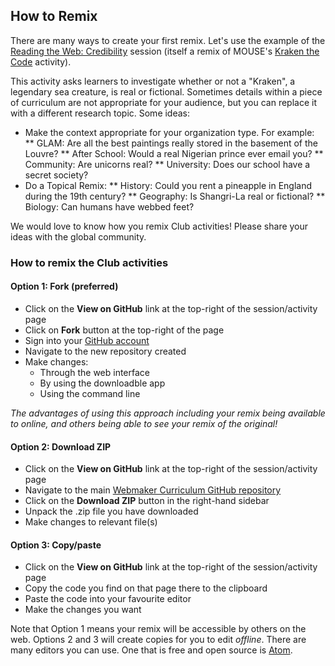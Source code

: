 ## How to Remix

There are many ways to create your first remix. Let's use the example of the [Reading the Web: Credibility](http://mozilla.github.io/webmaker-curriculum/WebLiteracyBasics-I/session01-kraken.html) session (itself a remix of MOUSE's [Kraken the Code](https://katermouse.makes.org/thimble/LTc4OTExODk3Ng==/kraken-the-code-activity) activity).

This activity asks learners to investigate whether or not a "Kraken", a legendary sea creature, is real or fictional. Sometimes details within a piece of curriculum are not appropriate for your audience, but you can replace it with a different research topic. Some ideas:

* Make the context appropriate for your organization type. For example:
** GLAM: Are all the best paintings really stored in the basement of the Louvre?
** After School: Would a real Nigerian prince ever email you?
** Community: Are unicorns real?
** University: Does our school have a secret society?
* Do a Topical Remix:
** History: Could you rent a pineapple in England during the 19th century?
** Geography: Is Shangri-La real or fictional?
** Biology: Can humans have webbed feet?

We would love to know how you remix Club activities! Please share your ideas with the global community.

### How to remix the Club activities
#### Option 1: Fork (preferred)
* Click on the **View on GitHub** link at the top-right of the session/activity page
* Click on **Fork** button at the top-right of the page
* Sign into your [GitHub account](https://github.com/join)
* Navigate to the new repository created
* Make changes:
   * Through the web interface
   * By using the downloadble app
   * Using the command line

*The advantages of using this approach including your remix being available to online, and others being able to see your remix of the original!*

#### Option 2: Download ZIP
* Click on the **View on GitHub** link at the top-right of the session/activity page
* Navigate to the main [Webmaker Curriculum GitHub repository](https://github.com/mozilla/webmaker-curriculum)
* Click on the **Download ZIP** button in the right-hand sidebar
* Unpack the .zip file you have downloaded
* Make changes to relevant file(s)

#### Option 3: Copy/paste
* Click on the **View on GitHub** link at the top-right of the session/activity page
* Copy the code you find on that page there to the clipboard 
* Paste the code into your favourite editor
* Make the changes you want 

Note that Option 1 means your remix will be accessible by others on the web. Options 2 and 3 will create copies for you to edit *offline*. There are many editors you can use. One that is free and open source is [Atom](http://atom.io).